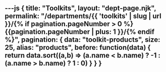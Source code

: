 ---js
{
  title: "Toolkits",
  layout: "dept-page.njk",
  permalink: "/departments/{{ 'toolkits' | slug | url }}/{% if pagination.pageNumber > 0 %}{{pagination.pageNumber | plus: 1 }}/{% endif %}",
  pagination: {
    data: "toolkit-products",
    size: 25,
    alias: "products",
    before: function(data) { 
      return data.sort((a,b) => (a.name < b.name) ? -1 : (a.name > b.name) ? 1 : 0)
    }
  }
}
---


